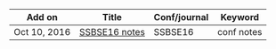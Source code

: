 | Add on | Title                                                 | Conf/journal            | Keyword      |
|--------|-------------|-------------------------|--------------|
|Oct 10, 2016|[SSBSE16 notes](notes/SSBSE16_notes.md)|SSBSE16|conf notes|
